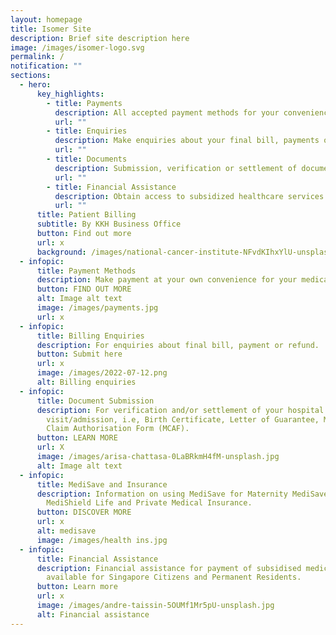 ```yaml
---
layout: homepage
title: Isomer Site
description: Brief site description here
image: /images/isomer-logo.svg
permalink: /
notification: ""
sections:
  - hero:
      key_highlights:
        - title: Payments
          description: All accepted payment methods for your convenience
          url: ""
        - title: Enquiries
          description: Make enquiries about your final bill, payments or refunds
          url: ""
        - title: Documents
          description: Submission, verification or settlement of documents
          url: ""
        - title: Financial Assistance
          description: Obtain access to subsidized healthcare services
          url: ""
      title: Patient Billing
      subtitle: By KKH Business Office
      button: Find out more
      url: x
      background: /images/national-cancer-institute-NFvdKIhxYlU-unsplash.jpg
  - infopic:
      title: Payment Methods
      description: Make payment at your own convenience for your medical needs and expenses.
      button: FIND OUT MORE
      alt: Image alt text
      image: /images/payments.jpg
      url: x
  - infopic:
      title: Billing Enquiries
      description: For enquiries about final bill, payment or refund.
      button: Submit here
      url: x
      image: /images/2022-07-12.png
      alt: Billing enquiries
  - infopic:
      title: Document Submission
      description: For verification and/or settlement of your hospital
        visit/admission, i.e, Birth Certificate, Letter of Guarantee, Medisave
        Claim Authorisation Form (MCAF).
      button: LEARN MORE
      url: X
      image: /images/arisa-chattasa-0LaBRkmH4fM-unsplash.jpg
      alt: Image alt text
  - infopic:
      title: MediSave and Insurance
      description: Information on using MediSave for Maternity MediSave Package,
        MediShield Life and Private Medical Insurance.
      button: DISCOVER MORE
      url: x
      alt: medisave
      image: /images/health ins.jpg
  - infopic:
      title: Financial Assistance
      description: Financial assistance for payment of subsidised medical bills is
        available for Singapore Citizens and Permanent Residents.
      button: Learn more
      url: x
      image: /images/andre-taissin-5OUMf1Mr5pU-unsplash.jpg
      alt: Financial assistance
---
```

